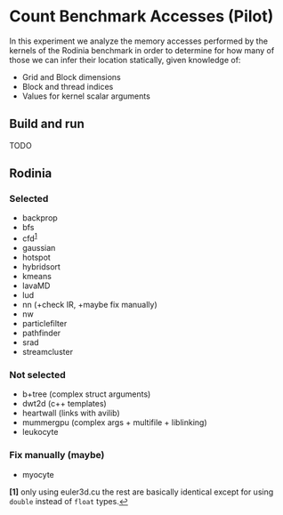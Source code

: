 # Count Benchmark Accesses (Pilot)

In this experiment we analyze the memory accesses performed by the kernels of the Rodinia benchmark
in order to determine for how many of those we can infer their location statically, given knowledge of:
- Grid and Block dimensions
- Block and thread indices
- Values for kernel scalar arguments

## Build and run
TODO

## Rodinia
### Selected
- backprop
- bfs
- cfd<sup id="a1">[1](#f1)</sup>
- gaussian
- hotspot
- hybridsort
- kmeans
- lavaMD
- lud
- nn (+check IR, +maybe fix manually)
- nw
- particlefilter
- pathfinder
- srad
- streamcluster

### Not selected
- b+tree (complex struct arguments)
- dwt2d (c++ templates)
- heartwall (links with avilib)
- mummergpu (complex args + multifile + liblinking)
- leukocyte

### Fix manually (maybe)
- myocyte

<a id="f1"><b>[1]</b></a> only using euler3d.cu the rest are basically identical except for using `double` instead of `float` types.[↩](#a1)